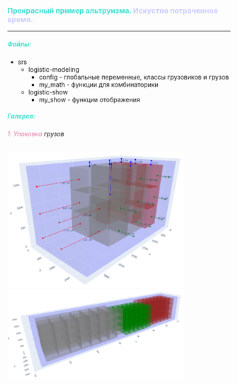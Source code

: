 ### <span style="color:#40E0D0">Прекрасный пример альтруизма.</span> <span style="color:#CCCCFF">Искустно потраченное время.</span>

---
##### <span style="color:#40E0D0">Файлы:</span>
- srs
  - logistic-modeling
    - config - глобальные переменные, классы грузовиков и грузов
    - my_math - функции для комбинаторики
  - logistic-show
    - my_show - функции отображения
##### <span style="color:#40E0D0">Галерея:</span>
###### <span style="color:#e17ca7">1. Упаковка</span> грузов 
<img src="images/filling1.png" width="400">
<img src="images/filling2.png" width="400">
